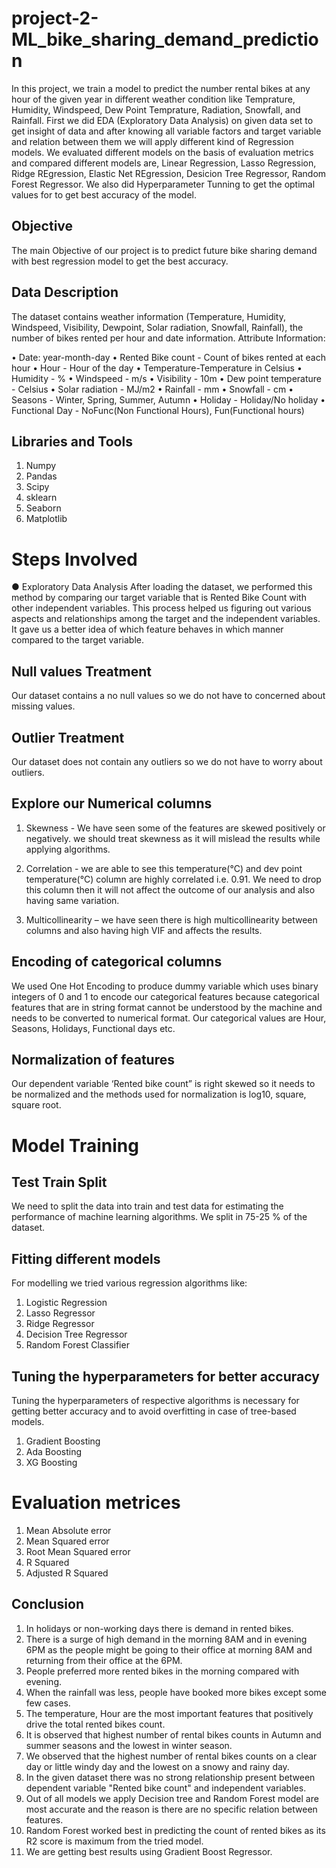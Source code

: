 # project-2-ML_bike_sharing_demand_prediction

In this project, we train a model to predict the number rental bikes at any hour of the given year in different weather condition like Temprature, Humidity, Windspeed, Dew Point Temprature, Radiation, Snowfall, and Rainfall.
First we did EDA (Exploratory Data Analysis) on given data set to get insight of data and after knowing all variable factors and target variable and relation between them we will apply different kind of Regression models. 
We evaluated different models on the basis of evaluation metrics and compared different models are, Linear Regression, Lasso Regression, Ridge REgression, Elastic Net REgression, Desicion Tree Regressor, Random Forest Regressor. 
We also did Hyperparameter Tunning to get the optimal values for to get best accuracy of the model.

## Objective 
The main Objective of our project is to predict future bike sharing demand with best regression model to get the best accuracy. 
## Data Description 
The dataset contains weather information (Temperature, Humidity, Windspeed, Visibility, Dewpoint, Solar radiation, Snowfall, Rainfall), the number of bikes rented per hour and date information.
Attribute Information:

•	Date: year-month-day
•	Rented Bike count - Count of bikes rented at each hour
•	Hour - Hour of the day
•	Temperature-Temperature in Celsius
•	Humidity - %
•	Windspeed - m/s
•	Visibility - 10m
•	Dew point temperature - Celsius
•	Solar radiation - MJ/m2
•	Rainfall - mm
•	Snowfall - cm
•	Seasons - Winter, Spring, Summer, Autumn
•	Holiday - Holiday/No holiday
•	Functional Day - NoFunc(Non Functional Hours), Fun(Functional hours)


## Libraries and Tools 
1. Numpy 
2. Pandas 
3. Scipy 
4. sklearn 
5. Seaborn 
5. Matplotlib 
# Steps Involved
●	Exploratory Data Analysis 
After loading the dataset, we performed this method by comparing our target variable that is Rented Bike Count with other independent variables. This process helped us figuring out various aspects and relationships among the target and the independent variables. It gave us a better idea of which feature behaves in which manner compared to the target variable.

## Null values Treatment
Our dataset contains a no null values so we do not have to concerned about missing values. 

## Outlier Treatment 
Our dataset does not contain any outliers so we do not have to worry about outliers. 

## Explore our Numerical columns

1. Skewness - We have seen some of the features are skewed positively or negatively. we should treat skewness as it will mislead the results while applying algorithms.

2. Correlation - we are able to see this temperature(°C) and dev point temperature(°C) column are highly correlated i.e. 0.91.
We need to drop this column then it will not affect the outcome of our analysis and also having same variation.

3. Multicollinearity – we have seen there is high multicollinearity between columns and also having high VIF and affects the results. 

## Encoding of categorical columns 
We used One Hot Encoding to produce dummy variable which uses binary integers of 0 and 1 to encode our categorical features because categorical features that are in string format cannot be understood by the machine and needs to be converted to numerical format.
Our categorical values are Hour, Seasons, Holidays, Functional days etc.

## Normalization of features
Our dependent variable ‘Rented bike count” is right skewed so it needs to be normalized and the methods used for normalization is log10, square, square root.


# Model Training
## Test Train Split
We need to split the data into train and test data for estimating the performance of machine learning algorithms. We split in 75-25 % of the dataset.

## Fitting different models
For modelling we tried various regression algorithms like:
1.	Logistic Regression
2.	Lasso Regressor
3.	Ridge Regressor
4.	Decision Tree Regressor
5.	Random Forest Classifier

## Tuning the hyperparameters for better accuracy
Tuning the hyperparameters of respective algorithms is necessary for getting better accuracy and to avoid overfitting in case of tree-based models. 
1.	Gradient Boosting
2.	Ada Boosting
3. XG Boosting

# Evaluation metrices 
1.	Mean Absolute error
2.	Mean Squared error
3.	Root Mean Squared error
4.	R Squared 
5.	Adjusted R Squared

    
## Conclusion 
1. In holidays or non-working days there is demand in rented bikes.
2. There is a surge of high demand in the morning 8AM and in evening 6PM as the people might be going to their office at morning 8AM and returning from their office at the 6PM.
3. People preferred more rented bikes in the morning compared with evening.
4. When the rainfall was less, people have booked more bikes except some few cases.
5. The temperature, Hour are the most important features that positively drive the total rented bikes count.
6. It is observed that highest number of rental bikes counts in Autumn and summer seasons and the lowest in winter season.
7. We observed that the highest number of rental bikes counts on a clear day or little windy day and the lowest on a snowy and rainy day.
8. In the given dataset there was no strong relationship present between dependent variable "Rented bike count" and independent variables.
9. Out of all models we apply Decision tree and Random Forest model are most accurate and the reason is there are no specific relation between features.
10.	Random Forest worked best in predicting the count of rented bikes as its R2 score is maximum from the tried model.
11. We are getting best results using Gradient Boost Regressor.


